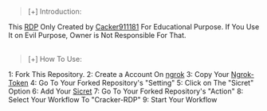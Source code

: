 >[+] Introduction:


This <a href="https://github.com/cracker911181/cracker-RDP">RDP</a> Only Created by <a href="https://facebook.com/cracker911181">Cacker911181</a> For Educational Purpose. If You Use It on Evil Purpose, Owner is Not Responsible For That. 
<br><br>

>[+] How To Use:

1: Fork This Repository.
2: Create a Account On <a href="https://ngrok.com">ngrok</a>
3: Copy Your <a href="https://dashboard.ngrok.com/get-started/your-authtoken">Ngrok-Token</a>
4: Go To Your Forked Repository's "Setting"
5: Click on The "Sicret" Option
6: Add Your <a href="RDP/sicret">Sicret</a>
7: Go To Your Forked Repository's "Action"
8: Select Your Workflow To "Cracker-RDP"
9: Start Your Workflow
